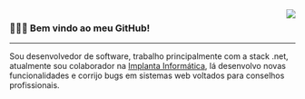 <img src="https://github-readme-stats.vercel.app/api/top-langs/?username=hadagalberto&langs_count=6&layout=compact&theme=dark" align="right">

<h3>🧑🏻‍💻 Bem vindo ao meu GitHub!</h3>
<hr>
Sou desenvolvedor de software, trabalho principalmente com a stack .net, atualmente sou colaborador na <a href="https://www.implantainfo.com.br/" target="_blank">Implanta Informática</a>, lá desenvolvo novas funcionalidades e corrijo bugs em sistemas web voltados para conselhos profissionais.
